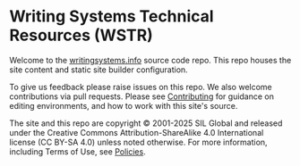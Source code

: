 # Writing Systems Technical Resources (WSTR)

Welcome to the [writingsystems.info](https://writingsystems.info/) source code repo. This repo houses the site content and static site builder configuration.

To give us feedback please raise issues on this repo. We also welcome contributions via pull requests. Please see [Contributing](/Contributing.md) for guidance on editing environments, and how to work with this site's source.

The site and this repo are copyright © 2001-2025 SIL Global and released under the Creative Commons Attribution-ShareAlike 4.0 International license (CC BY-SA 4.0) unless noted otherwise. For more information, including Terms of Use, see [Policies](https://writingsystems.info/support/policies/).
